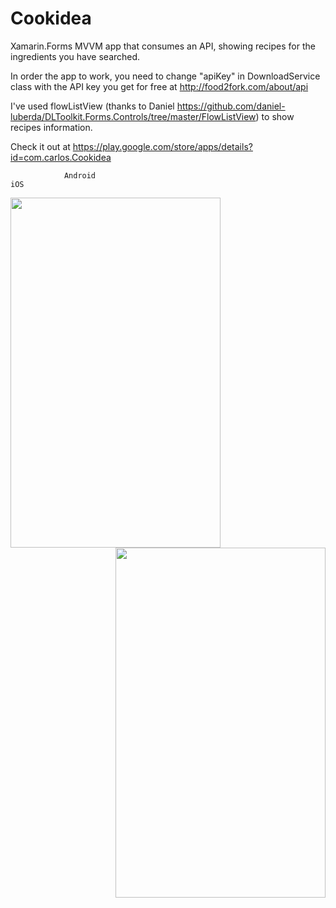 # Cookidea

Xamarin.Forms MVVM app that consumes an API, showing recipes for the ingredients you have searched.

In order the app to work, you need to change "apiKey" in DownloadService class with the API key you get for free at http://food2fork.com/about/api

I've used flowListView (thanks to Daniel https://github.com/daniel-luberda/DLToolkit.Forms.Controls/tree/master/FlowListView) to show recipes information.

Check it out at https://play.google.com/store/apps/details?id=com.carlos.Cookidea

                Android                                                                           iOS
<img align="left" width="336" height="560" src="https://github.com/carlosmacmar/Cookidea/blob/master/android.png">
<img align="right" width="336" height="560" src="https://github.com/carlosmacmar/Cookidea/blob/master/iOS.JPG">
